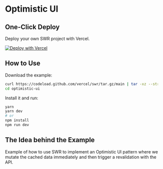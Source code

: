 # Optimistic UI

## One-Click Deploy

Deploy your own SWR project with Vercel.

[![Deploy with Vercel](https://vercel.com/button)](https://vercel.com/new/clone?s=https://github.com/vercel/swr/tree/main/examples/optimistic-ui)

## How to Use

Download the example:

```bash
curl https://codeload.github.com/vercel/swr/tar.gz/main | tar -xz --strip=2 swr-main/examples/optimistic-ui
cd optimistic-ui
```

Install it and run:

```bash
yarn
yarn dev
# or
npm install
npm run dev
```

## The Idea behind the Example

Example of how to use SWR to implement an Optimistic UI pattern where we mutate the cached data immediately and then trigger a revalidation with the API.
